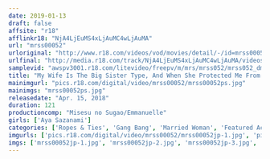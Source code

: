 ```yaml
---
date: 2019-01-13
draft: false
affsite: "r18"
afflinkr18: "NjA4LjEuMS4xLjAuMC4wLjAuMA"
url: "mrss00052"
urloriginal: "http://www.r18.com/videos/vod/movies/detail/-/id=mrss00052"
urlfinal: "http://media.r18.com/track/NjA4LjEuMS4xLjAuMC4wLjAuMA/videos/vod/movies/detail/-/id=mrss00052"
samplevid: "awspv3001.r18.com/litevideo/freepv/m/mrs/mrss052/mrss052_dmb_w.mp4"
title: "My Wife Is The Big Sister Type, And When She Protected Me From Some DQN Bad Boys, They Decided They Wanted Revenge... So When They Creampie Fucked Her In Front Of Me, I Was Too Scared To Do Anything About It Aya Sazanami"
mainimgurl: "pics.r18.com/digital/video/mrss00052/mrss00052ps.jpg"
mainimgs: "mrss00052ps.jpg"
releasedate: "Apr. 15, 2018"
duration: 121
productioncomp: "Misesu no Sugao/Emmanuelle"
girls: ['Aya Sazanami']
categories: ['Ropes & Ties', 'Gang Bang', 'Married Woman', 'Featured Actress', 'Cheating Wife', 'Creampie', 'Hi-Def']
imgurls: ['pics.r18.com/digital/video/mrss00052/mrss00052jp-1.jpg', 'pics.r18.com/digital/video/mrss00052/mrss00052jp-2.jpg', 'pics.r18.com/digital/video/mrss00052/mrss00052jp-3.jpg', 'pics.r18.com/digital/video/mrss00052/mrss00052jp-4.jpg', 'pics.r18.com/digital/video/mrss00052/mrss00052jp-5.jpg', 'pics.r18.com/digital/video/mrss00052/mrss00052jp-6.jpg', 'pics.r18.com/digital/video/mrss00052/mrss00052jp-7.jpg', 'pics.r18.com/digital/video/mrss00052/mrss00052jp-8.jpg', 'pics.r18.com/digital/video/mrss00052/mrss00052jp-9.jpg', 'pics.r18.com/digital/video/mrss00052/mrss00052jp-10.jpg', 'pics.r18.com/digital/video/mrss00052/mrss00052jp-11.jpg', 'pics.r18.com/digital/video/mrss00052/mrss00052jp-12.jpg', 'pics.r18.com/digital/video/mrss00052/mrss00052jp-13.jpg', 'pics.r18.com/digital/video/mrss00052/mrss00052jp-14.jpg', 'pics.r18.com/digital/video/mrss00052/mrss00052jp-15.jpg', 'pics.r18.com/digital/video/mrss00052/mrss00052jp-16.jpg', 'pics.r18.com/digital/video/mrss00052/mrss00052jp-17.jpg', 'pics.r18.com/digital/video/mrss00052/mrss00052jp-18.jpg', 'pics.r18.com/digital/video/mrss00052/mrss00052jp-19.jpg', 'pics.r18.com/digital/video/mrss00052/mrss00052jp-20.jpg']
imgs: ['mrss00052jp-1.jpg', 'mrss00052jp-2.jpg', 'mrss00052jp-3.jpg', 'mrss00052jp-4.jpg', 'mrss00052jp-5.jpg', 'mrss00052jp-6.jpg', 'mrss00052jp-7.jpg', 'mrss00052jp-8.jpg', 'mrss00052jp-9.jpg', 'mrss00052jp-10.jpg', 'mrss00052jp-11.jpg', 'mrss00052jp-12.jpg', 'mrss00052jp-13.jpg', 'mrss00052jp-14.jpg', 'mrss00052jp-15.jpg', 'mrss00052jp-16.jpg', 'mrss00052jp-17.jpg', 'mrss00052jp-18.jpg', 'mrss00052jp-19.jpg', 'mrss00052jp-20.jpg']
---
```


